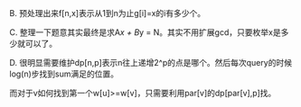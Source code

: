 B. 预处理出来f[n,x]表示从1到n为止g[i]=x的i有多少个。

C. 整理一下题意其实最终是求A*x + B*y = N。其实不用扩展gcd，只要枚举x是多少就可以了。

D. 很明显需要维护dp[n,p]表示n往上递增2^p的点是哪个。然后每次query的时候log(n)步找到sum满足的位置。

   而对于v如何找到第一个w[u]>=w[v]，只需要利用par[v]的dp[par[v],p]找。
